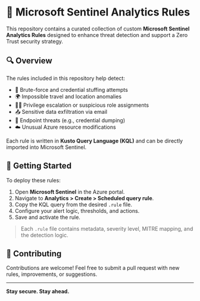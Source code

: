 # 🎯 Microsoft Sentinel Analytics Rules

This repository contains a curated collection of custom **Microsoft Sentinel Analytics Rules** designed to enhance threat detection and support a Zero Trust security strategy.

## 🔍 Overview

The rules included in this repository help detect:

- 🔐 Brute-force and credential stuffing attempts  
- 🌍 Impossible travel and location anomalies  
- 🧑‍💻 Privilege escalation or suspicious role assignments  
- 📤 Sensitive data exfiltration via email  
- 🧬 Endpoint threats (e.g., credential dumping)  
- ☁️ Unusual Azure resource modifications  

Each rule is written in **Kusto Query Language (KQL)** and can be directly imported into Microsoft Sentinel.

## 🚀 Getting Started

To deploy these rules:

1. Open **Microsoft Sentinel** in the Azure portal.
2. Navigate to **Analytics > Create > Scheduled query rule**.
3. Copy the KQL query from the desired `.rule` file.
4. Configure your alert logic, thresholds, and actions.
5. Save and activate the rule.

> Each `.rule` file contains metadata, severity level, MITRE mapping, and the detection logic.

## 🤝 Contributing

Contributions are welcome! Feel free to submit a pull request with new rules, improvements, or suggestions.

---

**Stay secure. Stay ahead.**

